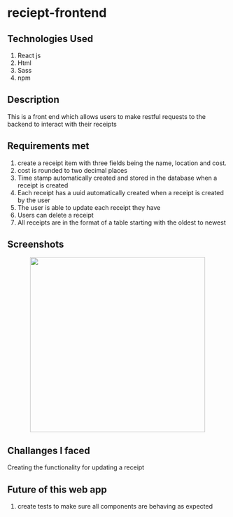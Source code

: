 # reciept-frontend

## Technologies Used

1. React js
2. Html
3. Sass
4. npm

## Description

This is a front end which allows users to make restful requests to the backend to interact with their receipts

## Requirements met

1. create a receipt item with three fields being the name, location and cost.
2. cost is rounded to two decimal places
3. Time stamp automatically created and stored in the database when a receipt is created
4. Each receipt has a uuid automatically created when a receipt is created by the user
5. The user is able to update each receipt they have
6. Users can delete a receipt
7. All receipts are in the format of a table starting with the oldest to newest

## Screenshots

<div align="center">
    <img src="/screenshot.png" width="400px"></img> 
</div>

## Challanges I faced

Creating the functionality for updating a receipt

## Future of this web app

1. create tests to make sure all components are behaving as expected
